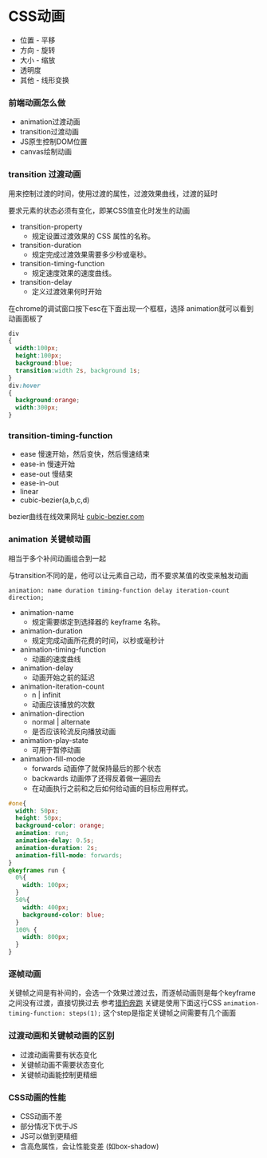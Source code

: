 # CSS动画
 - 位置 - 平移
 - 方向 - 旋转
 - 大小 - 缩放
 - 透明度
 - 其他 - 线形变换


### 前端动画怎么做
 - animation过渡动画
 - transition过渡动画
 - JS原生控制DOM位置
 - canvas绘制动画


### transition 过渡动画
用来控制过渡的时间，使用过渡的属性，过渡效果曲线，过渡的延时

要求元素的状态必须有变化，即某CSS值变化时发生的动画

 - transition-property   
   - 规定设置过渡效果的 CSS 属性的名称。
 - transition-duration   
   - 规定完成过渡效果需要多少秒或毫秒。
 - transition-timing-function  	
   - 规定速度效果的速度曲线。
 - transition-delay      
   - 定义过渡效果何时开始


在chrome的调试窗口按下esc在下面出现一个框框，选择 animation就可以看到动画面板了
```css
div
{
  width:100px;
  height:100px;
  background:blue;
  transition:width 2s, background 1s;
}
div:hover
{
  background:orange;
  width:300px;
}
```

### transition-timing-function
 - ease  慢速开始，然后变快，然后慢速结束
 - ease-in 慢速开始
 - ease-out 慢结束
 - ease-in-out 
 - linear
 - cubic-bezier(a,b,c,d)

bezier曲线在线效果网址 [cubic-bezier.com](http://cubic-bezier.com)



### animation 关键帧动画
相当于多个补间动画组合到一起

与transition不同的是，他可以让元素自己动，而不要求某值的改变来触发动画

`animation: name duration timing-function delay iteration-count direction;`

 - animation-name
   - 规定需要绑定到选择器的 keyframe 名称。
 - animation-duration
   - 规定完成动画所花费的时间，以秒或毫秒计
 - animation-timing-function
   - 动画的速度曲线
 - animation-delay
   - 动画开始之前的延迟
 - animation-iteration-count
   - n | infinit
   - 动画应该播放的次数
 - animation-direction
   - normal | alternate
   - 是否应该轮流反向播放动画
 - animation-play-state
   - 可用于暂停动画
 - animation-fill-mode 
   - forwards 动画停了就保持最后的那个状态
   - backwards 动画停了还得反着做一遍回去
   - 在动画执行之前和之后如何给动画的目标应用样式。

```css
#one{
  width: 50px;
  height: 50px;
  background-color: orange;
  animation: run;
  animation-delay: 0.5s;
  animation-duration: 2s;
  animation-fill-mode: forwards;
}
@keyframes run {
  0%{
    width: 100px;
  }
  50%{
    width: 400px;
    background-color: blue;
  }
  100% {
    width: 800px;
  }
}
```


### 逐帧动画
关键帧之间是有补间的，会选一个效果过渡过去，而逐帧动画则是每个keyframe之间没有过渡，直接切换过去
参考[猎豹奔跑](./animal.html)
关键是使用下面这行CSS
`animation-timing-function: steps(1);`
这个step是指定关键帧之间需要有几个画面


### 过渡动画和关键帧动画的区别
 - 过渡动画需要有状态变化
 - 关键帧动画不需要状态变化
 - 关键帧动画能控制更精细


### CSS动画的性能
 - CSS动画不差
 - 部分情况下优于JS
 - JS可以做到更精细
 - 含高危属性，会让性能变差 (如box-shadow)